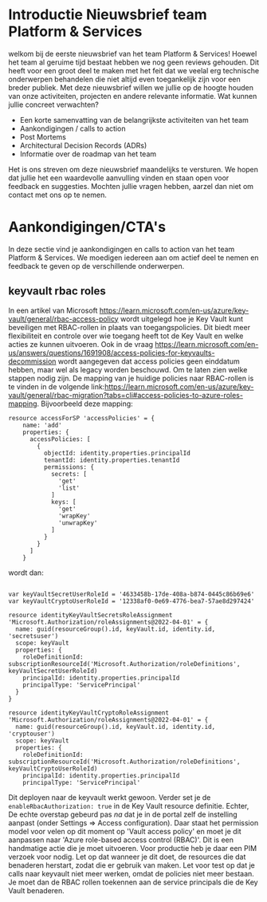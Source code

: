 # Introductie Nieuwsbrief team Platform & Services

welkom bij de eerste nieuwsbrief van het team Platform & Services! Hoewel het team al geruime tijd bestaat hebben we nog geen reviews gehouden. Dit heeft voor een groot deel te maken met het feit dat we veelal erg technische onderwerpen behandelen die niet altijd even toegankelijk zijn voor een breder publiek. Met deze nieuwsbrief willen we jullie op de hoogte houden van onze activiteiten, projecten en andere relevante informatie. Wat kunnen jullie concreet verwachten?

- Een korte samenvatting van de belangrijkste activiteiten van het team
- Aankondigingen / calls to action
- Post Mortems
- Architectural Decision Records (ADRs)
- Informatie over de roadmap van het team

Het is ons streven om deze nieuwsbrief maandelijks te versturen. We hopen dat jullie het een waardevolle aanvulling vinden en staan open voor feedback en suggesties. Mochten jullie vragen hebben, aarzel dan niet om contact met ons op te nemen.


# Aankondigingen/CTA's
In deze sectie vind je aankondigingen en calls to action van het team Platform & Services. We moedigen iedereen aan om actief deel te nemen en feedback te geven op de verschillende onderwerpen. 

## keyvault rbac roles

In een artikel van Microsoft https://learn.microsoft.com/en-us/azure/key-vault/general/rbac-access-policy wordt uitgelegd hoe je Key Vault kunt beveiligen met RBAC-rollen in plaats van toegangspolicies. Dit biedt meer flexibiliteit en controle over wie toegang heeft tot de Key Vault en welke acties ze kunnen uitvoeren. Ook in de vraag https://learn.microsoft.com/en-us/answers/questions/1691908/access-policies-for-keyvaults-decommission wordt aangegeven dat access policies geen einddatum hebben, maar wel als legacy worden beschouwd.
Om te laten zien welke stappen nodig zijn. De mapping van je huidige policies naar RBAC-rollen is te vinden in de volgende link:https://learn.microsoft.com/en-us/azure/key-vault/general/rbac-migration?tabs=cli#access-policies-to-azure-roles-mapping. Bijvoorbeeld deze mapping:

```bicep
resource accessForSP 'accessPolicies' = {
    name: 'add'
    properties: {
      accessPolicies: [
        {
          objectId: identity.properties.principalId
          tenantId: identity.properties.tenantId
          permissions: {
            secrets: [
              'get'
              'list'
            ]
            keys: [
              'get'
              'wrapKey'
              'unwrapKey'
            ]
          }
        }
      ]
    }
```

wordt dan:

```bicep

var keyVaultSecretUserRoleId = '4633458b-17de-408a-b874-0445c86b69e6'
var keyVaultCryptoUserRoleId = '12338af0-0e69-4776-bea7-57ae8d297424'

resource identityKeyVaultSecretsRoleAssignment 'Microsoft.Authorization/roleAssignments@2022-04-01' = {
  name: guid(resourceGroup().id, keyVault.id, identity.id, 'secretsuser')
  scope: keyVault
  properties: {
    roleDefinitionId: subscriptionResourceId('Microsoft.Authorization/roleDefinitions', keyVaultSecretUserRoleId)
    principalId: identity.properties.principalId
    principalType: 'ServicePrincipal'
  }
}

resource identityKeyVaultCryptoRoleAssignment 'Microsoft.Authorization/roleAssignments@2022-04-01' = {
  name: guid(resourceGroup().id, keyVault.id, identity.id, 'cryptouser')
  scope: keyVault
  properties: {
    roleDefinitionId: subscriptionResourceId('Microsoft.Authorization/roleDefinitions', keyVaultCryptoUserRoleId)
    principalId: identity.properties.principalId
    principalType: 'ServicePrincipal'
```

Dit deployen naar de keyvault werkt gewoon. Verder set je de `enableRbacAuthorization: true` in de Key Vault resource definitie. 
Echter, De echte overstap gebeurd pas *na* dat je in de portal zelf de instelling aanpast (onder Settings => Access configuration). Daar staat het permission model voor velen op dit moment op 'Vault access policy' en moet je dit aanpassen naar 'Azure role-based access control (RBAC)'. Dit is een handmatige actie die je moet uitvoeren. Voor productie heb je daar een PIM verzoek voor nodig.
Let op dat wanneer je dit doet, de resources die dat benaderen herstart, zodat die er gebruik van maken. 
Let voor test op dat je calls naar keyvault niet meer werken, omdat de policies niet meer bestaan. Je moet dan de RBAC rollen toekennen aan de service principals die de Key Vault benaderen.